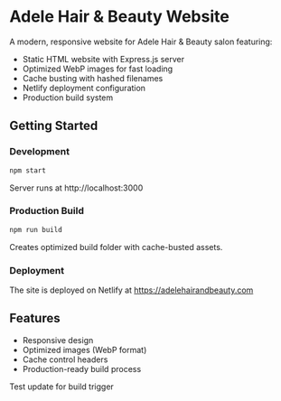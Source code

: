 # Adele Hair & Beauty Website

A modern, responsive website for Adele Hair & Beauty salon featuring:

- Static HTML website with Express.js server
- Optimized WebP images for fast loading
- Cache busting with hashed filenames
- Netlify deployment configuration
- Production build system

## Getting Started

### Development
```bash
npm start
```
Server runs at http://localhost:3000

### Production Build
```bash
npm run build
```
Creates optimized build folder with cache-busted assets.

### Deployment
The site is deployed on Netlify at https://adelehairandbeauty.com

## Features
- Responsive design
- Optimized images (WebP format)
- Cache control headers
- Production-ready build process

Test update for build trigger